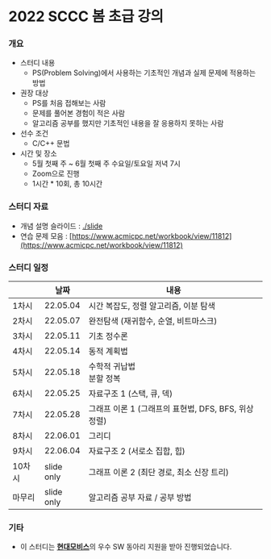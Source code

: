 # 2022 SCCC 봄 초급 강의

### 개요

* 스터디 내용
  * PS(Problem Solving)에서 사용하는 기초적인 개념과 실제 문제에 적용하는 방법
* 권장 대상
  * PS를 처음 접해보는 사람
  * 문제를 풀어본 경험이 적은 사람
  * 알고리즘 공부를 했지만 기초적인 내용을 잘 응용하지 못하는 사람
* 선수 조건
  * C/C++ 문법
* 시간 및 장소
  * 5월 첫째 주 ~ 6월 첫째 주 수요일/토요일 저녁 7시
  * Zoom으로 진행
  * 1시간 * 10회, 총 10시간

### 스터디 자료

* 개념 설명 슬라이드 : [./slide](./slide)
* 연습 문제 모음 : [https://www.acmicpc.net/workbook/view/11812](https://www.acmicpc.net/workbook/view/11812)

### 스터디 일정

|        | 날짜       | 내용                                                 |
| ------ | ---------- | ---------------------------------------------------- |
| 1차시  | 22.05.04   | 시간 복잡도, 정렬 알고리즘, 이분 탐색                |
| 2차시  | 22.05.07   | 완전탐색 (재귀함수, 순열, 비트마스크)                |
| 3차시  | 22.05.11   | 기초 정수론                                          |
| 4차시  | 22.05.14   | 동적 계획법                                          |
| 5차시  | 22.05.18   | 수학적 귀납법<br>분할 정복                           |
| 6차시  | 22.05.25   | 자료구조 1 (스택, 큐, 덱)                            |
| 7차시  | 22.05.28   | 그래프 이론 1 (그래프의 표현법, DFS, BFS, 위상 정렬) |
| 8차시  | 22.06.01   | 그리디                                               |
| 9차시  | 22.06.04   | 자료구조 2 (서로소 집합, 힙)                         |
| 10차시 | slide only | 그래프 이론 2 (최단 경로, 최소 신장 트리)            |
| 마무리 | slide only | 알고리즘 공부 자료 / 공부 방법                       |

### 기타

* 이 스터디는 [**현대모비스**](https://www.mobis.co.kr/kr/index.do)의 우수 SW 동아리 지원을 받아 진행되었습니다.